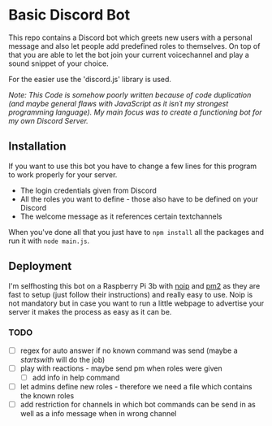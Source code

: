 # Basic Discord Bot

This repo contains a Discord bot which greets new users with a personal message and also let people add predefined roles to themselves. On top of that you are able to let the bot join your current voicechannel and play a sound snippet of your choice.

For the easier use the 'discord.js' library is used.

*Note: This Code is somehow poorly written because of code duplication (and maybe general flaws with JavaScript as it isn´t my strongest programming language). My main focus was to create a functioning bot for my own Discord Server.*

## Installation

If you want to use this bot you have to change a few lines for this program to work properly for your server.

- The login credentials given from Discord
- All the roles you want to define - those also have to be defined on your Discord
- The welcome message as it references certain textchannels

When you've done all that you just have to ``npm install`` all the packages and run it with ``node main.js``.

## Deployment

I'm selfhosting this bot on a Raspberry Pi 3b with [noip](https://www.noip.com/) and [pm2](https://pm2.keymetrics.io/docs/usage/quick-start/) as they are fast to setup (just follow their instructions) and really easy to use. Noip is not mandatory but in case you want to run a little webpage to advertise your server it makes the process as easy as it can be.

### TODO

- [ ] regex for auto answer if no known command was send (maybe a _startswith_ will do the job)
- [ ] play with reactions - maybe send pm when roles were given
  - [ ] add info in help command
- [ ] let admins define new roles - therefore we need a file which contains the known roles
- [ ] add restriction for channels in which bot commands can be send in as well as a info message when in wrong channel
